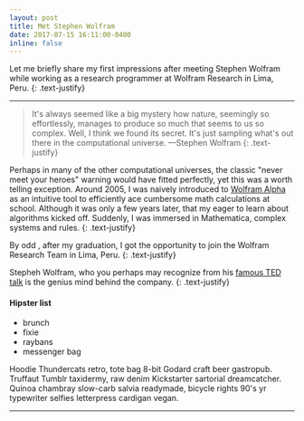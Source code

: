 ```yaml
---
layout: post
title: Met Stephen Wolfram
date: 2017-07-15 16:11:00-0400
inline: false
---
```


Let me briefly share my first impressions after meeting Stephen Wolfram while working as a research programmer at Wolfram Research in Lima, Peru. 
{: .text-justify}

***

> It's always seemed like a big mystery how nature, seemingly so effortlessly, manages to produce so much that seems to us so complex. Well, I think we found its secret. It's just sampling what's out there in the computational universe.
> —Stephen Wolfram
{: .text-justify}


Perhaps in many of the other computational universes, the classic "never meet your heroes" warning would have fitted perfectly, yet this was a worth telling exception. Around 2005, I was naively  introduced to [Wolfram Alpha](http://www.wolframalpha.com/) as an intuitive tool to efficiently ace cumbersome math calculations at school. Although it was only a few years later, that my eager to learn about algorithms kicked off. Suddenly, I was immersed in Mathematica, complex systems and rules.
{: .text-justify}

By odd , after my graduation, I got the opportunity to join the Wolfram Research Team in Lima, Peru. 
{: .text-justify}

Stepheh Wolfram, who you perhaps may recognize from his  <a href="https://www.ted.com/talks/stephen_wolfram_computing_a_theory_of_everything/transcript?language=en" target="blank">famous TED talk</a> is the genius mind behind the company. 
{: .text-justify}

#### Hipster list
<ul>
    <li>brunch</li>
    <li>fixie</li>
    <li>raybans</li>
    <li>messenger bag</li>
</ul>

Hoodie Thundercats retro, tote bag 8-bit Godard craft beer gastropub. Truffaut Tumblr taxidermy, raw denim Kickstarter sartorial dreamcatcher. Quinoa chambray slow-carb salvia readymade, bicycle rights 90's yr typewriter selfies letterpress cardigan vegan.

***

